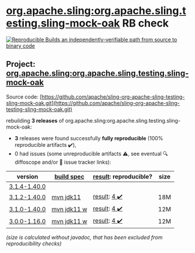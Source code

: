 [org.apache.sling:org.apache.sling.testing.sling-mock-oak](https://search.maven.org/artifact/org.apache.sling/org.apache.sling.testing.sling-mock-oak/) RB check
=======

[![Reproducible Builds](https://reproducible-builds.org/images/logos/rb.svg) an independently-verifiable path from source to binary code](https://reproducible-builds.org/)

## Project: [org.apache.sling:org.apache.sling.testing.sling-mock-oak](https://search.maven.org/artifact/org.apache.sling/org.apache.sling.testing.sling-mock-oak/)

Source code: [https://github.com/apache/sling-org-apache-sling-testing-sling-mock-oak.git](https://github.com/apache/sling-org-apache-sling-testing-sling-mock-oak.git)

rebuilding **3 releases** of org.apache.sling:org.apache.sling.testing.sling-mock-oak:
- **3** releases were found successfully **fully reproducible** (100% reproducible artifacts :heavy_check_mark:),
- 0 had issues (some unreproducible artifacts :warning:, see eventual :mag: diffoscope and/or :memo: issue tracker links):

| version | [build spec](/BUILDSPEC.md) | [result](https://reproducible-builds.org/docs/jvm/): reproducible? | size |
| -- | --------- | ------ | -- |
| [3.1.4-1.40.0](https://search.maven.org/artifact/org.apache.sling/org.apache.sling.testing.sling-mock-oak/3.1.4-1.40.0/pom) | | | |
| [3.1.2-1.40.0](https://search.maven.org/artifact/org.apache.sling/org.apache.sling.testing.sling-mock-oak/3.1.2-1.40.0/pom) | [mvn jdk11](org.apache.sling.testing.sling-mock-oak-3.1.2-1.40.0.buildspec) | [result](org.apache.sling.testing.sling-mock-oak-3.1.2-1.40.0.buildinfo): [4 :heavy_check_mark: ](org.apache.sling.testing.sling-mock-oak-3.1.2-1.40.0.buildcompare) | 18M |
| [3.1.0-1.40.0](https://search.maven.org/artifact/org.apache.sling/org.apache.sling.testing.sling-mock-oak/3.1.0-1.40.0/pom) | [mvn jdk11 w](org.apache.sling.testing.sling-mock-oak-3.1.0-1.40.0.buildspec) | [result](org.apache.sling.testing.sling-mock-oak-3.1.0-1.40.0.buildinfo): [4 :heavy_check_mark: ](org.apache.sling.testing.sling-mock-oak-3.1.0-1.40.0.buildcompare) | 12M |
| [3.0.0-1.16.0](https://search.maven.org/artifact/org.apache.sling/org.apache.sling.testing.sling-mock-oak/3.0.0-1.16.0/pom) | [mvn jdk11 w](org.apache.sling.testing.sling-mock-oak-3.0.0-1.16.0.buildspec) | [result](org.apache.sling.testing.sling-mock-oak-3.0.0-1.16.0.buildinfo): [4 :heavy_check_mark: ](org.apache.sling.testing.sling-mock-oak-3.0.0-1.16.0.buildcompare) | 12M |

<i>(size is calculated without javadoc, that has been excluded from reproducibility checks)</i>
